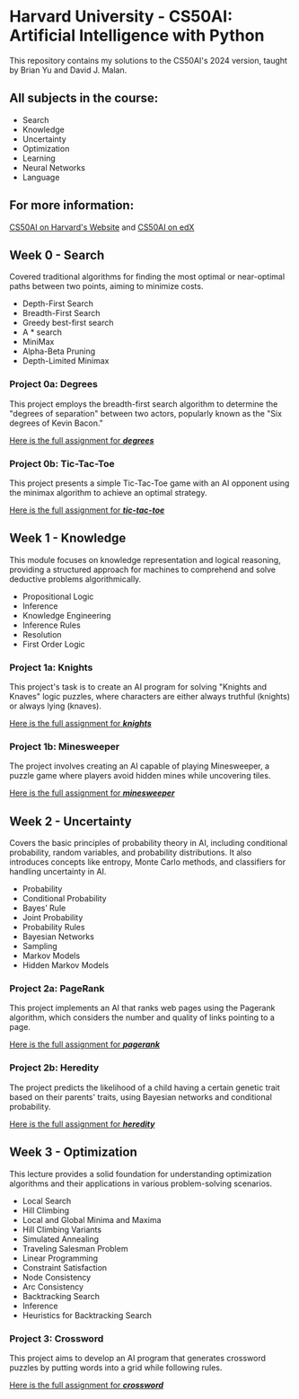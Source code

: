
# Harvard University - CS50AI: Artificial Intelligence with Python
This repository contains my solutions to the CS50AI's 2024 version, taught by Brian Yu and David J. Malan. 

## All subjects in the course:
- Search
- Knowledge
- Uncertainty
- Optimization
- Learning
- Neural Networks
- Language

## For more information:
<a href="https://cs50.harvard.edu/ai/2024/ " target="_blank">CS50AI on Harvard's Website</a> and <a href="https://www.edx.org/learn/artificial-intelligence/harvard-university-cs50-s-introduction-to-artificial-intelligence-with-python " target="_blank">CS50AI on edX</a>


## Week 0 - Search
Covered traditional algorithms for finding the most optimal or near-optimal paths between two points, aiming to minimize costs.

- Depth-First Search
- Breadth-First Search
- Greedy best-first search
- A * search
- MiniMax
- Alpha-Beta Pruning
- Depth-Limited Minimax

### Project 0a: Degrees
This project employs the breadth-first search algorithm to determine the "degrees of separation" between two actors, popularly known as the "Six degrees of Kevin Bacon."

<a href="https://cs50.harvard.edu/ai/2024/projects/0/degrees/ " target="_blank">Here is the full assignment for **_degrees_**</a>

### Project 0b: Tic-Tac-Toe
This project presents a simple Tic-Tac-Toe game with an AI opponent using the minimax algorithm to achieve an optimal strategy.

<a href="https://cs50.harvard.edu/ai/2024/projects/0/tictactoe/" target="_blank">Here is the full assignment for **_tic-tac-toe_**</a>

## Week 1 - Knowledge
This module focuses on knowledge representation and logical reasoning, providing a structured approach for machines to comprehend and solve deductive problems algorithmically.

- Propositional Logic
- Inference
- Knowledge Engineering
- Inference Rules
- Resolution
- First Order Logic

### Project 1a: Knights
This project's task is to create an AI program for solving "Knights and Knaves" logic puzzles, where characters are either always truthful (knights) or always lying (knaves).

<a href="https://cs50.harvard.edu/ai/2024/projects/1/knights/" target="_blank">Here is the full assignment for **_knights_**</a>

### Project 1b: Minesweeper
The project involves creating an AI capable of playing Minesweeper, a puzzle game where players avoid hidden mines while uncovering tiles. 

<a href="https://cs50.harvard.edu/ai/2024/projects/1/minesweeper/" target="_blank">Here is the full assignment for **_minesweeper_**</a>

## Week 2 - Uncertainty
Covers the basic principles of probability theory in AI, including conditional probability, random variables, and probability distributions. It also introduces concepts like entropy, Monte Carlo methods, and classifiers for handling uncertainty in AI.

- Probability
- Conditional Probability
- Bayes’ Rule
- Joint Probability
- Probability Rules
- Bayesian Networks
- Sampling
- Markov Models
- Hidden Markov Models

### Project 2a: PageRank
This project implements an AI that ranks web pages using the Pagerank algorithm, which considers the number and quality of links pointing to a page.

<a href="https://cs50.harvard.edu/ai/2024/projects/2/pagerank/" target="_blank">Here is the full assignment for **_pagerank_**</a>

### Project 2b: Heredity
The project predicts the likelihood of a child having a certain genetic trait based on their parents' traits, using Bayesian networks and conditional probability.

<a href="https://cs50.harvard.edu/ai/2024/projects/2/heredity/" target="_blank">Here is the full assignment for **_heredity_**</a>

## Week 3 - Optimization
This lecture provides a solid foundation for understanding optimization algorithms and their applications in various problem-solving scenarios.

- Local Search
- Hill Climbing
- Local and Global Minima and Maxima
- Hill Climbing Variants
- Simulated Annealing
- Traveling Salesman Problem
- Linear Programming
- Constraint Satisfaction
- Node Consistency
- Arc Consistency
- Backtracking Search
- Inference
- Heuristics for Backtracking Search

### Project 3: Crossword
This project aims to develop an AI program that generates crossword puzzles by putting words into a grid while following rules.

<a href="https://cs50.harvard.edu/ai/2024/projects/3/crossword/" target="_blank">Here is the full assignment for **_crossword_**</a>
